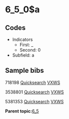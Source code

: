 # 6\_5\_0$a

## Codes

-   Indicators
    -   First: \_
    -   Second: 0
-   Subfield: a

## Sample bibs

718198 [Quicksearch](https://search.library.yale.edu/catalog/718198) [VXWS](http://prodorbis.library.yale.edu:7014/vxws/GetHoldingsService?bibId=718198)

3538801 [Quicksearch](https://search.library.yale.edu/catalog/3538801) [VXWS](http://prodorbis.library.yale.edu:7014/vxws/GetHoldingsService?bibId=3538801)

5381353 [Quicksearch](https://search.library.yale.edu/catalog/5381353) [VXWS](http://prodorbis.library.yale.edu:7014/vxws/GetHoldingsService?bibId=5381353)

**Parent topic:**[6\_5](../../tags/6_5/6_5.md)

